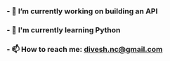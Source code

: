 
### - 🔭 I’m currently working on building an API 
### - 🌱 I'm currently learning Python
### - 📫 How to reach me: divesh.nc@gmail.com
